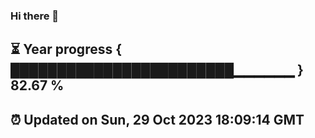 ### Hi there 👋
⏳ Year progress { ████████████████████████▁▁▁▁▁▁ } 82.67 %
---
⏰ Updated on Sun, 29 Oct 2023 18:09:14 GMT
---
